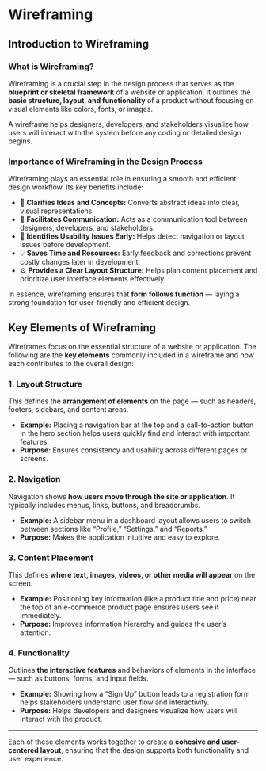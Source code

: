 # Wireframing

## Introduction to Wireframing

### What is Wireframing?
Wireframing is a crucial step in the design process that serves as the **blueprint or skeletal framework** of a website or application. It outlines the **basic structure, layout, and functionality** of a product without focusing on visual elements like colors, fonts, or images. 

A wireframe helps designers, developers, and stakeholders visualize how users will interact with the system before any coding or detailed design begins.

### Importance of Wireframing in the Design Process
Wireframing plays an essential role in ensuring a smooth and efficient design workflow. Its key benefits include:

- 🧭 **Clarifies Ideas and Concepts:** Converts abstract ideas into clear, visual representations.  
- 💬 **Facilitates Communication:** Acts as a communication tool between designers, developers, and stakeholders.  
- 🧩 **Identifies Usability Issues Early:** Helps detect navigation or layout issues before development.  
- 💡 **Saves Time and Resources:** Early feedback and corrections prevent costly changes later in development.  
- ⚙️ **Provides a Clear Layout Structure:** Helps plan content placement and prioritize user interface elements effectively.  

In essence, wireframing ensures that **form follows function** — laying a strong foundation for user-friendly and efficient design.

## Key Elements of Wireframing

Wireframes focus on the essential structure of a website or application. The following are the **key elements** commonly included in a wireframe and how each contributes to the overall design:

### 1. Layout Structure
This defines the **arrangement of elements** on the page — such as headers, footers, sidebars, and content areas.  
- **Example:** Placing a navigation bar at the top and a call-to-action button in the hero section helps users quickly find and interact with important features.  
- **Purpose:** Ensures consistency and usability across different pages or screens.

### 2. Navigation
Navigation shows **how users move through the site or application**. It typically includes menus, links, buttons, and breadcrumbs.  
- **Example:** A sidebar menu in a dashboard layout allows users to switch between sections like “Profile,” “Settings,” and “Reports.”  
- **Purpose:** Makes the application intuitive and easy to explore.

### 3. Content Placement
This defines **where text, images, videos, or other media will appear** on the screen.  
- **Example:** Positioning key information (like a product title and price) near the top of an e-commerce product page ensures users see it immediately.  
- **Purpose:** Improves information hierarchy and guides the user’s attention.

### 4. Functionality
Outlines **the interactive features** and behaviors of elements in the interface — such as buttons, forms, and input fields.  
- **Example:** Showing how a “Sign Up” button leads to a registration form helps stakeholders understand user flow and interactivity.  
- **Purpose:** Helps developers and designers visualize how users will interact with the product.

---

Each of these elements works together to create a **cohesive and user-centered layout**, ensuring that the design supports both functionality and user experience.
